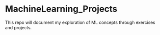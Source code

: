 # MachineLearning_Projects

This repo will document my exploration of ML concepts through exercises and projects. 
